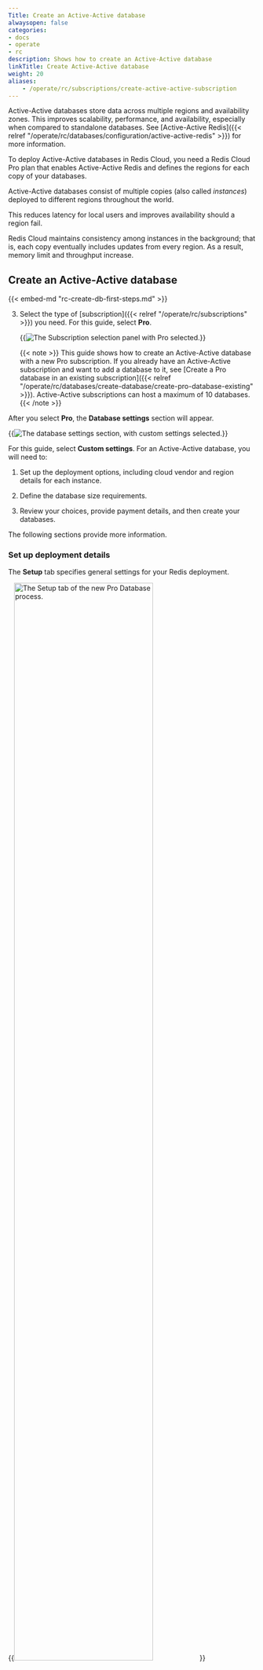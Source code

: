 ```yaml
---
Title: Create an Active-Active database
alwaysopen: false
categories:
- docs
- operate
- rc
description: Shows how to create an Active-Active database
linkTitle: Create Active-Active database
weight: 20
aliases: 
    - /operate/rc/subscriptions/create-active-active-subscription
---
```


Active-Active databases store data across multiple regions and availability zones.  This improves scalability, performance, and availability, especially when compared to standalone databases. See [Active-Active Redis]({{< relref "/operate/rc/databases/configuration/active-active-redis" >}}) for more information.

To deploy Active-Active databases in Redis Cloud, you need a Redis Cloud Pro plan that enables Active-Active Redis and defines the regions for each copy of your databases.

Active-Active databases consist of multiple copies (also called _instances_) deployed to different regions throughout the world.

This reduces latency for local users and improves availability should a region fail.

Redis Cloud maintains consistency among instances in the background; that is, each copy eventually includes updates from every region.  As a result, memory limit and throughput increase.

## Create an Active-Active database

{{< embed-md "rc-create-db-first-steps.md" >}}

3. Select the type of [subscription]({{< relref "/operate/rc/subscriptions" >}}) you need. For this guide, select **Pro**. 

    {{<image filename="images/rc/create-database-subscription-pro-new.png" alt="The Subscription selection panel with Pro selected.">}}

    {{< note >}}
This guide shows how to create an Active-Active database with a new Pro subscription. If you already have an Active-Active subscription and want to add a database to it, see [Create a Pro database in an existing subscription]({{< relref "/operate/rc/databases/create-database/create-pro-database-existing" >}}). Active-Active subscriptions can host a maximum of 10 databases.
    {{< /note >}}
    

After you select **Pro**, the **Database settings** section will appear.

{{<image filename="images/rc/create-pro-db-settings-custom.png" alt="The database settings section, with custom settings selected.">}}

For this guide, select **Custom settings**. For an Active-Active database, you will need to: 

1. Set up the deployment options, including cloud vendor and region details for each instance.

2. Define the database size requirements.

3. Review your choices, provide payment details, and then create your databases.

The following sections provide more information.

### Set up deployment details

The **Setup** tab specifies general settings for your Redis deployment.

{{<image filename="images/rc/subscription-new-flexible-tabs-setup.png" width="75%" alt="The Setup tab of the new Pro Database process." >}}

There are two sections on this tab:

- [General settings](#general-settings) include the cloud provider details and specific configuration options.
- [Advanced options](#advanced-options) define settings for high availability and security. Configurable settings vary according to cloud provider.

#### General settings {#general-settings}

Select **Active-Active (Multi-region)** to turn on Active-Active. 

{{<image filename="images/rc/create-flexible-sub-active-active-on.png" width="75%" alt="The general settings of the setup tab with Active-Active selected." >}}

When you enable Active-Active Redis, two regions are selected by default. Select the drop-down arrow to display a list of provider regions that support Active-Active databases.

{{<image filename="images/rc/create-sub-active-active-regions.png" width="50%" alt="Use the Region drop-down to select the regions for your Active-Active database." >}}

{{< note >}}
Active-Active subscriptions on Redis Cloud are limited to a maximum of 10 regions.
{{< /note >}}

Use the checkboxes in the list to select or remove regions.  The Search box lets you locate specific regions.

You can use a region's Remove button to remove it from the list.

{{<image filename="images/rc/icon-region-delete.png" width="30px" alt="Select the Delete button to remove a region from the list." >}}

#### Advanced options {#advanced-options}

{{<image filename="images/rc/create-sub-active-active-cidr.png" width="75%" alt="Each region needs a unique CIDR address block to communicate securely with other instances." >}}

In the **Advanced options** section, you can:
    
- Define CIDR addresses for each region in the **VPC configuration** section.

    Every CIDR should be unique to properly route network traffic between each Active-Active database instance and your consumer VPCs. The CIDR block regions should _not_ overlap between the Redis server and your app consumer VPCs. In addition, CIDR blocks should not overlap between cluster instances. 

    When all **Deployment CIDR** regions display a green checkmark, you're ready to continue.  

    {{<image filename="images/rc/icon-cidr-address-ok.png" width="30px" alt="Green checkmarks indicate valid CIDR address values." >}}

    Red exclamation marks indicate error conditions; the tooltip provides additional details.

    {{<image filename="images/rc/icon-cidr-address-error.png" width="30px" alt="Red exclamation points indicate CIDR address problems." >}} 

- Set your [maintenance]({{< relref "/operate/rc/subscriptions/maintenance" >}}) settings in the **Maintenance windows** section. Select **Manual** if you want to set [manual maintenance windows]({{< relref "/operate/rc/subscriptions/maintenance/set-maintenance-windows" >}}).

When finished, choose **Continue** to determine your size requirements.

{{<image filename="images/rc/button-subscription-continue.png" width="100px" alt="Select the Continue button to continue to the next step." >}}

### Sizing tab

The **Sizing** tab helps you specify the database, memory, and throughput requirements for your subscription.

{{<image filename="images/rc/subscription-new-flexible-sizing-tab.png" width="75%" alt="The Sizing tab when creating a new Pro subscription." >}}

When you first visit the **Sizing** tab, there are no databases defined.  Select the **Add** button to create one.

{{<image filename="images/rc/icon-add.png" width="30px" alt="Use the Add button to define a new database for your subscription." >}}

This opens the **New Active-Active Redis Database** dialog, which lets you define the requirements for your new database.

{{<image filename="images/rc/create-database-active-active.png" width="75%" alt="New database dialog for Active-Active database." >}}

By default, you're shown basic settings, which include:

- **Name**: A custom name for your database.
- **Version**: The Redis version for your database. We recommend you choose the latest available version. 
- **Advanced Capabilities**: Advanced data types or features used by the database. Active-Active databases support the [JSON]({{< relref "/operate/oss_and_stack/stack-with-enterprise/json" >}}) data type and [Search and query]({{< relref "/operate/oss_and_stack/stack-with-enterprise/search" >}}) features.

    {{<image filename="images/rc/active-active-json-detail.png" width="75%" alt="When you create an Active-Active database, you can select the JSON and Search and query advanced capabilities." >}}  

    For Redis versions prior to 8.0, we select both capabilities for you automatically. You can remove a capability by clicking on it while selected. Selected capabilities will be available in all regions, including those added in the future.

    Starting with Redis 8.0, JSON and Search and query are included by default.

    See [Search and query Active-Active databases]({{< relref "/operate/oss_and_stack/stack-with-enterprise/search/search-active-active" >}}) to learn how to use Search and query on Active-Active databases.

- **Dataset size**: The amount of data needed for your dataset in GB. 

    For Search and query databases, use the [Sizing calculator](https://redis.io/redisearch-sizing-calculator/) to estimate your index size and throughput requirements. When you're entering the dataset size for your database, add the estimated index size from the Sizing calculator to your expected dataset size.

- **Hashing policy**: Determines how data is distributed across multiple Redis processes of a database. Available options depend on your account creation date. See [Clustering]({{< relref "/operate/rc/databases/configuration/clustering#manage-the-hashing-policy" >}}) for more information.

- **Throughput**: When you create an Active-Active database, you define the throughput for each instance. The total operations per second combines the total read ops/sec and applies the write ops/sec for each region across every region. 

    {{<image filename="images/rc/active-active-throughput-detail.png" width="75%" alt="When you create an Active-Active database, you define throughput for each region." >}}

    The total ops/sec for each region is calculated as follows:

    ```sh
    Region ops/sec = Local read ops/sec + 
                    Sum of write ops/sec from all regions
    ```

    The total ops/sec for the database is the sum of the ops/sec for each region.
    
    Because each instance needs the ability to write to every other instance, write operations significantly affect the total number of ops/sec. 

    Select a tab to see examples of throughput calculations for different Active-Active configurations.

    {{< multitabs id="rc-aa-throughput-examples" 
    tab1="Two regions, balanced between regions" 
    tab2="Two regions, read/write heavy in one region" 
    tab3="Three regions, balanced between regions"
    tab4="Three regions, different read/write in each region" >}}

For this database, we have two regions where read and write operations are balanced between the regions, as described in the table below:

| Region | Local read ops/sec | Local write ops/sec | 
|:------:|:------------------:|:-------------------:|
| Region 1 | 2000 | 1000 |
| Region 2 | 2000 | 1000 |

The total ops/sec for this database is calculated as follows:

```text
Region 1 ops/sec = 2000 (local read) + 
                   1000 (local write) + 
                   1000 (write from Region 2) = 4000 ops/sec

Region 2 ops/sec = 2000 (local read) + 
                   1000 (local write) + 
                   1000 (write from Region 1) = 4000 ops/sec

Total ops/sec = 4000 (Region 1) + 4000 (Region 2) 
              = 8000 ops/sec
```

    -tab-sep-

For this database, we have two regions where one region has more read and write operations than the other region, as described in the table below:

| Region | Local read ops/sec | Local write ops/sec | 
|:------:|:------------------:|:-------------------:|
| Region 1 | 2000 | 1000 |
| Region 2 | 4000 | 2000 |

The total ops/sec for this database is calculated as follows:

```text
Region 1 ops/sec = 2000 (local read) + 
                   1000 (local write) + 
                   2000 (write from Region 2) = 5000 ops/sec

Region 2 ops/sec = 4000 (local read) + 
                   2000 (local write) + 
                   1000 (write from Region 1) = 7000 ops/sec

Total ops/sec = 5000 (Region 1) + 7000 (Region 2) 
              = 12000 ops/sec
```

    -tab-sep-

For this database, we have three regions where read and write operations are balanced between the regions, as described in the table below:

| Region | Local read ops/sec | Local write ops/sec | 
|:------:|:------------------:|:-------------------:|
| Region 1 | 2000 | 1000 |
| Region 2 | 2000 | 1000 |
| Region 3 | 2000 | 1000 |

The total ops/sec for this database is calculated as follows:

```text
Region 1 ops/sec = 2000 (local read) + 
                   1000 (local write) + 
                   1000 (write from Region 2) +
                   1000 (write from Region 3) = 5000 ops/sec

Region 2 ops/sec = 2000 (local read) + 
                   1000 (local write) + 
                   1000 (write from Region 1) +
                   1000 (write from Region 3) = 5000 ops/sec

Region 3 ops/sec = 2000 (local read) + 
                   1000 (local write) + 
                   1000 (write from Region 1) +
                   1000 (write from Region 2) = 5000 ops/sec

Total ops/sec = 5000 (Region 1) + 5000 (Region 2) + 5000 (Region 3) 
              = 15000 ops/sec
```

    -tab-sep-

For this database, we have three regions where read and write operations are different between the regions, as described in the table below:

| Region | Local read ops/sec | Local write ops/sec | 
|:------:|:------------------:|:-------------------:|
| Region 1 | 3000 | 1000 |
| Region 2 | 4000 | 3000 |
| Region 3 | 1000 | 2000 |

The total ops/sec for this database is calculated as follows:

```text
Region 1 ops/sec = 3000 (local read) + 
                   1000 (local write) + 
                   3000 (write from Region 2) +
                   2000 (write from Region 3) = 9000 ops/sec

Region 2 ops/sec = 4000 (local read) + 
                   3000 (local write) + 
                   1000 (write from Region 1) +
                   2000 (write from Region 3) = 10000 ops/sec

Region 3 ops/sec = 1000 (local read) + 
                   2000 (local write) + 
                   1000 (write from Region 1) +
                   3000 (write from Region 2) = 7000 ops/sec

Total ops/sec = 9000 (Region 1) + 10000 (Region 2) + 7000 (Region 3) 
              = 26000 ops/sec
```

    {{< /multitabs >}}

    For Search and query databases, the estimated throughput from the [Sizing calculator](https://redis.io/redisearch-sizing-calculator/) is the total amount of throughput you need. When setting throughput for your Active-Active database, use the total amount for each region and divide it depending on your read (query) and write (update) needs for each region. For example, if the total amount of throughput needed is 50000 ops/sec, you could set each region to have 20000 ops/sec for reads (queries) and 30000 ops/sec for writes (updates).

- **Data Persistence**: Defines the data persistence policy, if any. See [Database persistence]({{< relref "/operate/rs/databases/configure/database-persistence.md" >}}).
- **Supported Protocol(s)**: Choose between RESP2 and RESP3 _(Redis 7.2 or later)_. See [Redis serialization protocol]({{< relref "/develop/reference/protocol-spec" >}}#resp-versions) for details.
- **Quantity**: Number of databases to create with these settings. 

When finished, select **Save configuration** to save your database configuration.

{{<image filename="images/rc/button-configuration-save.png" width="140px" alt="Select the Save configuration button to define your new database." >}}

Use the **Add database** button to define additional databases or select the **Continue button** to display the **Review and create** tab.

Hover over a database to see the **Edit** and **Delete** icons. You can use the **Edit** icon to change a database or the **Delete** icon to remove a database from the list.

{{<image filename="images/rc/icon-edit.png#no-click" width="30px" alt="Use the Edit button to change database settings." class="inline" >}}&nbsp;{{<image filename="images/rc/icon-delete-teal.png#no-click" width="30px" alt="Use the Delete button to remove a database." class="inline">}}


### Review and Create tab

The **Review and Create** tab provides a cost estimate for your Redis Cloud Pro plan:

{{<image filename="images/rc/create-pro-aa-review.png" width="75%" alt="The Review & Create tab of the New Active-Active subscription screen." >}}

Redis breaks down your databases to Redis Billing Units (RBUs), each with their own size and throughput requirements. For more info, see [Billing unit types]({{< relref "/operate/rc/databases/create-database/create-pro-database-new" >}}#billing-unit-types).

The **Payment methods** section of this tab shows which payment method you're using for this database. Select the arrow on the top right of this section to view all available payment methods.

{{<image filename="images/rc/subscription-new-flexible-cardlist.png" width="250px" alt="The payment method list." >}}

If you have not added a payment method or want to add a new payment method, select **Add credit card** to add a new credit card.

{{< embed-md "rc-credit-card-add.md" >}}

Select **Back to Sizing** to make changes or **Confirm & Pay** to create your databases.

{{<image filename="images/rc/button-create-db-confirm-pay.png" width="140px" alt="Select Confirm & pay to create your database." >}}

Note that databases are created in the background.  While they are provisioning, you aren't allowed to make changes. This process generally takes 10-15 minutes.

Use the **Database list** to check the status of your databases.

## More info

- [Create a Pro database with a new subscription]({{< relref "/operate/rc/databases/create-database/create-pro-database-new" >}})
- [Active-Active Redis]({{< relref "/operate/rc/databases/configuration/active-active-redis" >}})
- [Develop applications with Active-Active databases]({{< relref "/operate/rs/databases/active-active/develop/_index.md" >}})
- Database [memory limit]({{< relref "/operate/rc/databases/configuration/sizing#dataset-size" >}})
- Redis Cloud [subscription plans]({{< relref "/operate/rc/subscriptions/" >}})
- [Redis Cloud pricing](https://redis.io/pricing/#monthly)

